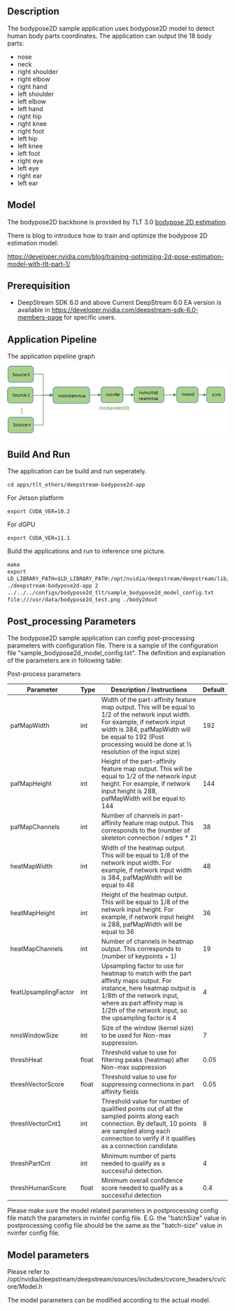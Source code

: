 ## Description
The bodypose2D sample application uses bodypose2D model to detect human body parts coordinates. The application can output the 18 body parts:
- nose
- neck
- right shoulder
- right elbow
- right hand
- left shoulder
- left elbow
- left hand
- right hip
- right knee
- right foot
- left hip
- left knee
- left foot
- right eye
- left eye
- right ear 
- left ear

## Model

The bodypose2D backbone is provided by TLT 3.0 [bodypose 2D estimation](https://ngc.nvidia.com/catalog/models/nvidia:tlt_bodyposenet). 
  
There is blog to introduce how to train and optimize the bodypose 2D estimation model:
  
https://developer.nvidia.com/blog/training-optimizing-2d-pose-estimation-model-with-tlt-part-1/

## Prerequisition

* DeepStream SDK 6.0 and above
  Current DeepStream 6.0 EA version is available in https://developer.nvidia.com/deepstream-sdk-6.0-members-page for specific users.

## Application Pipeline
The application pipeline graph

![bodypose2D application pipeline](bodypose2d_pipeline.png)

## Build And Run
The application can be build and run seperately.

```
cd apps/tlt_others/deepstream-bodypose2d-app
```

For Jetson platform
```
export CUDA_VER=10.2
```

For dGPU
```
export CUDA_VER=11.1
```

Build the applications and run to inference one picture.
```
make
export LD_LIBRARY_PATH=$LD_LIBRARY_PATH:/opt/nvidia/deepstream/deepstream/lib/cvcore_libs
./deepstream-bodypose2d-app 2 ../../../configs/bodypose2d_tlt/sample_bodypose2d_model_config.txt file:///usr/data/bodypose2d_test.png ./body2dout
```

## Post_processing Parameters
The bodypose2D sample application can config post-processing parameters with configuration file. There is a sample of the configuration file "sample_bodypose2d_model_config.txt".
The definition and explanation of the parameters are in following table:

Post-process parameters
    
|Parameter | Type | Description / Instructions| Default |
|----------|------|---------------------------|---------|
|pafMapWidth|int|Width of the part-affinity feature map output. This will be equal to 1/2 of the network input width. For example, if network input width is 384, pafMapWidth will be equal to 192 (Post processing would be done at ½ resolution of the input size)|192|
|pafMapHeight|int|Height of the part-affinity feature map output. This will be equal to 1/2 of the network input height. For example, if network input height is 288, pafMapWidth will be equal to 144|144|
|pafMapChannels|int|Number of channels in part-affinity feature map output. This corresponds to the (number of skeleton connection / edges * 2)|38|
|heatMapWidth|int|Width of the heatmap output. This will be equal to 1/8 of the network input width. For example, if network input width is 384, pafMapWidth will be equal to 48|48|
|heatMapHeight|int|Height of the heatmap output. This will be equal to 1/8 of the network input height. For example, if network input height is 288, pafMapWidth will be equal to 36|36|
|heatMapChannels|int|Number of channels in heatmap output. This corresponds to (number of keypoints + 1)|19|
|featUpsamplingFactor|int|Upsampling factor to use for heatmap to match with the part affinity maps output. For instance, here heatmap output is 1/8th of the network input, where as part affinity map is 1/2th of the network input, so the upsampling factor is 4|4|
|nmsWindowSize|int|Size of the window (kernel size) to be used for Non-max suppression.|7|
|threshHeat|float|Threshold value to use for filtering peaks (heatmap) after Non-max suppression|0.05|
|threshVectorScore|float|Threshold value to use for suppressing connections in part affinity fields|0.05|
|threshVectorCnt1|int|Threshold value for number of qualified points out of all the sampled points along each connection. By default, 10 points are sampled along each connection to verify if it qualifies as a connection candidate.|8|
|threshPartCnt|int|Minimum number of parts needed to qualify as a successful detection.|4|
|threshHumanScore|float|Minimum overall confidence score needed to qualify as a successful detection|0.4|

Please make sure the model related parameters in postprocessing config file match the parameters in nvinfer config file. E.G. the "batchSize" value in postprocessing config file should be the same as the "batch-size" value in nvinfer config file.

## Model parameters

Please refer to /opt/nvidia/deepstream/deepstream/sources/includes/cvcore_headers/cv/core/Model.h

The model parameters can be modified according to the actual model.
